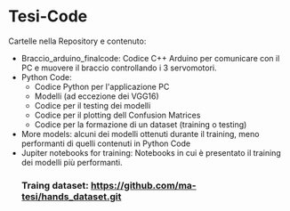 # Tesi-Code
Cartelle nella Repository e contenuto:
- Braccio_arduino_finalcode:
  Codice C++ Arduino per comunicare con il PC e muovere il braccio controllando i 3 servomotori.
- Python Code:  
  - Codice Python per l'applicazione PC
  - Modelli (ad eccezione dei VGG16)
  - Codice per il testing dei modelli
  - Codice per il plotting dell Confusion Matrices
  - Codice per la formazione di un dataset (training o testing)
- More models:
  alcuni dei modelli ottenuti durante il training, meno performanti di quelli contenuti in Python Code
- Jupiter notebooks for training:
  Notebooks in cui è presentato il training dei modelli più performanti.
  ### Traing dataset: https://github.com/ma-tesi/hands_dataset.git
